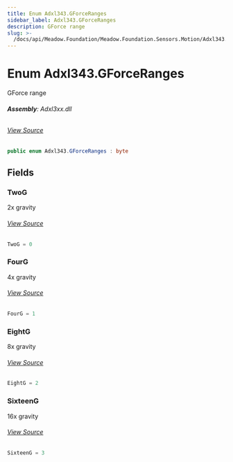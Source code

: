 ```yaml
---
title: Enum Adxl343.GForceRanges
sidebar_label: Adxl343.GForceRanges
description: GForce range
slug: >-
  /docs/api/Meadow.Foundation/Meadow.Foundation.Sensors.Motion/Adxl343.GForceRanges
---
```

# Enum Adxl343.GForceRanges
GForce range

###### **Assembly**: Adxl3xx.dll
###### [View Source](https://github.com/WildernessLabs/Meadow.Foundation.git/blob/develop/Source/Meadow.Foundation.Peripherals/Sensors.Motion.Adxl3xx/Driver/Drivers/Adxl343_Extras/Adxl343.GForceRanges.cs#L8)
```csharp title="Declaration"
public enum Adxl343.GForceRanges : byte
```
## Fields
### TwoG
2x gravity
###### [View Source](https://github.com/WildernessLabs/Meadow.Foundation.git/blob/develop/Source/Meadow.Foundation.Peripherals/Sensors.Motion.Adxl3xx/Driver/Drivers/Adxl343_Extras/Adxl343.GForceRanges.cs#L13)
```csharp title="Declaration"
TwoG = 0
```
### FourG
4x gravity
###### [View Source](https://github.com/WildernessLabs/Meadow.Foundation.git/blob/develop/Source/Meadow.Foundation.Peripherals/Sensors.Motion.Adxl3xx/Driver/Drivers/Adxl343_Extras/Adxl343.GForceRanges.cs#L17)
```csharp title="Declaration"
FourG = 1
```
### EightG
8x gravity
###### [View Source](https://github.com/WildernessLabs/Meadow.Foundation.git/blob/develop/Source/Meadow.Foundation.Peripherals/Sensors.Motion.Adxl3xx/Driver/Drivers/Adxl343_Extras/Adxl343.GForceRanges.cs#L21)
```csharp title="Declaration"
EightG = 2
```
### SixteenG
16x gravity
###### [View Source](https://github.com/WildernessLabs/Meadow.Foundation.git/blob/develop/Source/Meadow.Foundation.Peripherals/Sensors.Motion.Adxl3xx/Driver/Drivers/Adxl343_Extras/Adxl343.GForceRanges.cs#L25)
```csharp title="Declaration"
SixteenG = 3
```
